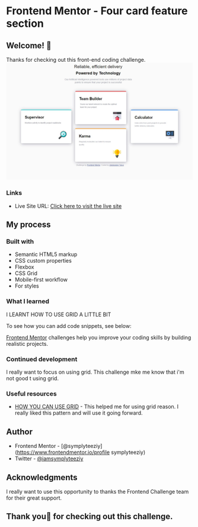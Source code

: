 # Frontend Mentor - Four card feature section

## Welcome! 👋

Thanks for checking out this front-end coding challenge.
![Design preview for the Four card feature section coding challenge](result%20.jpg)

### Links

- Live Site URL: [Click here to visit the live site](https://your-live-site-url.com)

## My process

### Built with

- Semantic HTML5 markup
- CSS custom properties
- Flexbox
- CSS Grid
- Mobile-first workflow
- For styles



### What I learned

I LEARNT HOW TO USE GRID A LITTLE BIT

To see how you can add code snippets, see below:


[Frontend Mentor](https://www.frontendmentor.io) challenges help you improve your coding skills by building realistic projects.


### Continued development

I really want to focus on using grid. This challenge mke me know that i'm not good t using grid.


### Useful resources

- [HOW YOU CAN USE GRID](https://www.example.com) - This helped me for using grid reason. I really liked this pattern and will use it going forward.


## Author

- Frontend Mentor - [@symplyteeziy](https://www.frontendmentor.io/profile symplyteeziy)
- Twitter - [@iamsymplyteeziy](https://x.com/iamsymplyteeziy?s=11)


## Acknowledgments

I really want to use this opportunity to thanks the Frontend Challenge  team for their great support. 


## Thank you👋 for checking out this challenge.
